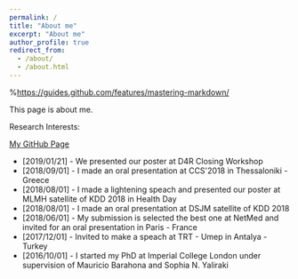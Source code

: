 ```yaml
---
permalink: /
title: "About me"
excerpt: "About me"
author_profile: true
redirect_from: 
  - /about/
  - /about.html
---
```

%https://guides.github.com/features/mastering-markdown/

This page is about me.

Research Interests:

[My GitHub Page](https://github.com/tarikaltuncu/)

* [2019/01/21] - We presented our poster at D4R Closing Workshop
* [2018/09/01] - I made an oral presentation at CCS'2018 in Thessaloniki - Greece 
* [2018/08/01] - I made a lightening speach and presented our poster at MLMH satellite of KDD 2018 in Health Day
* [2018/08/01] - I made an oral presentation at DSJM satellite of KDD 2018
* [2018/06/01] - My submission is selected the best one at NetMed and invited for an oral presentation in Paris - France 
* [2017/12/01] - Invited to make a speach at TRT - Umep in Antalya - Turkey
* [2016/10/01] - I started my PhD at Imperial College London under supervision of Mauricio Barahona and Sophia N. Yaliraki
